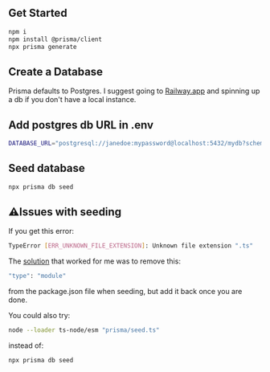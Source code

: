 ## Get Started

```sh
npm i
npm install @prisma/client
npx prisma generate
```

## Create a Database

Prisma defaults to Postgres.
I suggest going to [Railway.app](https://railway.app/) and spinning up a db if you don't have a local instance.

## Add postgres db URL in .env

```sh
DATABASE_URL="postgresql://janedoe:mypassword@localhost:5432/mydb?schema=sample"
```

## Seed database

```sh
npx prisma db seed
```

## ⚠️Issues with seeding

If you get this error:

```sh
TypeError [ERR_UNKNOWN_FILE_EXTENSION]: Unknown file extension ".ts"
```

The [solution](https://github.com/prisma/prisma/issues/7053) that worked for me was to remove this:

```sh
"type": "module"
```

from the package.json file when seeding, but add it back once you are done.

You could also try:

```sh
node --loader ts-node/esm "prisma/seed.ts"
```

instead of:

```sh
npx prisma db seed
```
